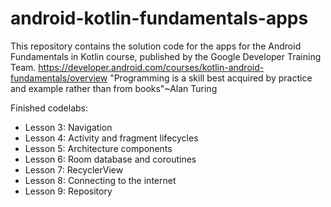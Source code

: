 # android-kotlin-fundamentals-apps
This repository contains the solution code for the apps for the Android Fundamentals in Kotlin course, published by the Google Developer Training Team. https://developer.android.com/courses/kotlin-android-fundamentals/overview
"Programming is a skill best acquired by practice and example rather than from books"~Alan Turing


Finished codelabs:
* Lesson 3: Navigation
* Lesson 4: Activity and fragment lifecycles
* Lesson 5: Architecture components
* Lesson 6: Room database and coroutines
* Lesson 7: RecyclerView
* Lesson 8: Connecting to the internet
* Lesson 9: Repository
